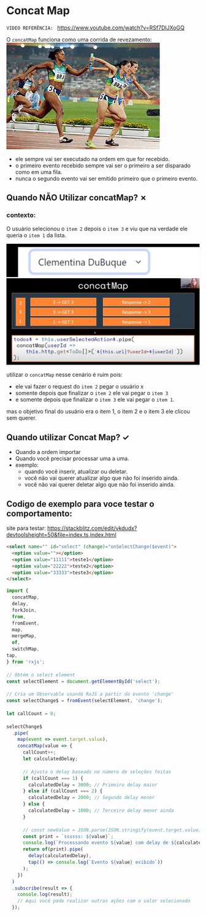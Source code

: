 # Concat Map

`VIDEO REFERÊNCIA: ` https://www.youtube.com/watch?v=RSf7DlJXoGQ

O `concatMap` funciona como uma corrida de revezamento:
<br/>
  ![alt text](image.png)
<br/>
- ele sempre vai ser executado na ordem em que for recebido.
- o primeiro evento recebido sempre vai ser o primeiro a ser disparado como em uma fila.
- nunca o segundo evento vai ser emitido primeiro que o primeiro evento.

## Quando NÃO Utilizar concatMap? &cross;

### contexto: 

  O usuário selecionou o `item 2` depois o `item 3` e viu que na verdade ele queria o `item 1` da lista.

![alt text](image-2.png)
![alt text](image-1.png)

utilizar o `concatMap` nesse cenário é ruim pois:
  - ele vai fazer o request do `item 2` pegar o usuário x
  - somente depois que finalizar o `item 2` ele vai pegar o `item 3`
  - e somente depois que finalizar o `item 3` ele vai pegar o `item 1`.

mas o objetivo final do usuário era o item 1, o item 2 e o item 3 ele clicou sem querer.

## Quando utilizar Concat Map? &check;

- Quando a ordem importar
- Quando você precisar processar uma a uma.
- exemplo:
  - quando você inserir, atualizar ou deletar.
  - você não vai querer atualizar algo que não foi inserido ainda.
  - você não vai querer deletar algo que não foi inserido ainda.

## Codigo de exemplo para voce testar o comportamento:

site para testar: https://stackblitz.com/edit/vkdudx?devtoolsheight=50&file=index.ts,index.html

```html
<select name="" id="select" (change)="onSelectChange($event)">
  <option value=""></option>
  <option value="11111">teste1</option>
  <option value="22222">teste2</option>
  <option value="33333">teste3</option>
</select>

```

```typescript 
import {
  concatMap,
  delay,
  forkJoin,
  from,
  fromEvent,
  map,
  mergeMap,
  of,
  switchMap,
tap,
} from 'rxjs';

// Obtém o select element
const selectElement = document.getElementById('select');

// Cria um Observable usando RxJS a partir do evento 'change'
const selectChange$ = fromEvent(selectElement, 'change');

let callCount = 0;

selectChange$
  .pipe(
    map(event => event.target.value),
    concatMap(value => {
      callCount++;
      let calculatedDelay;

      // Ajusta o delay baseado no número de seleções feitas
      if (callCount === 1) {
        calculatedDelay = 3000; // Primeiro delay maior
      } else if (callCount === 2) {
        calculatedDelay = 2000; // Segundo delay menor
      } else {
        calculatedDelay = 1000; // Terceiro delay menor ainda
      }

      // const newValue = JSON.parse(JSON.stringify(event.target.value));
      const print = `ssssss: ${value}`; 
      console.log(`Processando evento ${value} com delay de ${calculatedDelay}ms`);
      return of(print).pipe(
        delay(calculatedDelay),
        tap(() => console.log(`Evento ${value} exibido`))
      );
    })
  )
  .subscribe(result => {
    console.log(result);
    // Aqui você pode realizar outras ações com o valor selecionado
  });
```